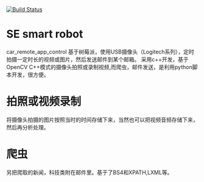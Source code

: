 [![Build Status](https://travis-ci.org/yyjqr/Eangel.svg?branch=master)](https://travis-ci.org/yyjqr/Eangel)
# SE smart  robot
car_remote_app_control
基于树莓派，使用USB摄像头（Logitech系列），定时拍摄一定时长的视频或图片，然后发送邮件到某个邮箱。
采用c++开发，基于OpenCV C++模式的摄像头拍照或录制视频,而爬虫，邮件发送，是利用python脚本开发，很方便。
# 拍照或视频录制
将摄像头拍摄的图片按照当时的时间存储下来，当然也可以把视频音频存储下来，然后再分析处理。
# 爬虫 
另把爬取的新闻，科技类附在邮件里。基于了BS4和XPATH,LXML等。
